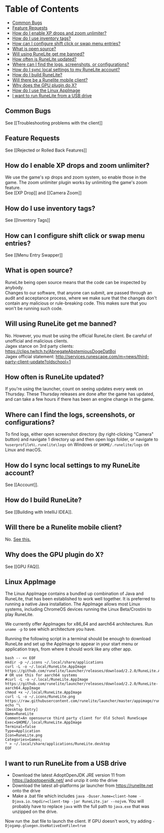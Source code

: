 # Table of Contents
- [Common Bugs](#common-bugs)
- [Feature Requests](#feature-requests)
- [How do I enable XP drops and zoom unlimiter?](#how-do-i-enable-xp-drops-and-zoom-unlimiter)
- [How do I use inventory tags?](#how-do-i-use-inventory-tags)
- [How can I configure shift click or swap menu entries?](#how-can-i-configure-shift-click-or-swap-menu-entries)
- [What is open source?](#what-is-open-source)
- [Will using RuneLite get me banned?](#will-using-runelite-get-me-banned)
- [How often is RuneLite updated?](#how-often-is-runelite-updated)
- [Where can I find the logs, screenshots, or configurations?](#where-can-i-find-the-logs-screenshots-or-configurations)
- [How do I sync local settings to my RuneLite account?](#how-do-i-sync-local-settings-to-my-runelite-account)
- [How do I build RuneLite?](#how-do-i-build-runelite)
- [Will there be a Runelite mobile client?](#will-there-be-a-runelite-mobile-client)
- [Why does the GPU plugin do X?](#why-does-the-GPU-plugin-do-X)
- [How do I use the Linux AppImage](#Linux-AppImage)
- [I want to run RuneLite from a USB drive](#i-want-to-run-runelite-from-a-usb-drive)

## Common Bugs
See [[Troubleshooting problems with the client]]

## Feature Requests
See [[Rejected or Rolled Back Features]]

## How do I enable XP drops and zoom unlimiter?
We use the game's xp drops and zoom system, so enable those in the game. The zoom unlimiter plugin works by unlimiting the game's zoom feature.  
See [[XP Drop]] and [[Camera Zoom]]

## How do I use inventory tags?
See [[Inventory Tags]]

## How can I configure shift click or swap menu entries?
See [[Menu Entry Swapper]]

## What is open source?
RuneLite being open source means that the code can be inspected by anybody.  
Changes to our software, that anyone can submit, are passed through an audit and acceptance process, where we make sure that the changes don't contain any malicious or rule-breaking code. This makes sure that you won't be running such code.

## Will using RuneLite get me banned?
No. However, you must be using the official RuneLite client. Be careful of unofficial and malicious clients.  
Jagex stance on 3rd party clients: https://clips.twitch.tv/AbnegateAbstemiousDogeDatBoi  
Jagex official statement: http://services.runescape.com/m=news/third-party-client-update?oldschool=1  

## How often is RuneLite updated?
If you're using the launcher, count on seeing updates every week on Thursday. These Thursday releases are done after the game has updated, and can take a few hours if there has been an engine change in the game.

## Where can I find the logs, screenshots, or configurations?
To find logs, either open screenshot directory (by right-clicking "Camera" button) and navigate 1 directory up and then open logs folder, or navigate to `%userprofile%\.runelite\logs` on Windows or `$HOME/.runelite/logs` on Linux and macOS.

## How do I sync local settings to my RuneLite account?
See [[Account]].

## How do I build RuneLite?
See [[Building with IntelliJ IDEA]].

## Will there be a Runelite mobile client?
No. [See this.](https://twitter.com/RuneLiteClient/status/1057301530569777154)

## Why does the GPU plugin do X?
See [[GPU FAQ]].

## Linux AppImage
The Linux AppImage contains a bundled up combination of Java and RuneLite, that has been established to work well together. It is preferred to running a native Java installation. The AppImage allows most Linux systems, including ChromeOS devices running the Linux Beta/Crostini to play RuneLite.

We currently offer AppImages for x86_64 and aarch64 architectures. Run `uname -p` to see which architecture you have. 

Running the following script in a terminal should be enough to download RuneLite and set up the AppImage to appear in your start menu or application trays, from where it should work like any other app.
```
bash -- << EOF
mkdir -p ~/.icons ~/.local/share/applications
curl -L -o ~/.local/RuneLite.AppImage https://github.com/runelite/launcher/releases/download/2.2.0/RuneLite.AppImage
# OR use this for aarch64 systems
#curl -L -o ~/.local/RuneLite.AppImage https://github.com/runelite/launcher/releases/download/2.2.0/RuneLite-aarch64.AppImage
chmod +x ~/.local/RuneLite.AppImage
curl -L -o ~/.icons/RuneLite.png https://raw.githubusercontent.com/runelite/launcher/master/appimage/runelite.png
echo "\
[Desktop Entry]
Name=RuneLite
Comment=An opensource third party client for Old School RuneScape
Exec=$HOME/.local/RuneLite.AppImage
Terminal=false
Type=Application
Icon=RuneLite.png
Categories=Games;
" > ~/.local/share/applications/RuneLite.desktop
EOF
```

## I want to run RuneLite from a USB drive

* Download the latest AdoptOpenJDK JRE version 11 from https://adoptopenjdk.net/ and unzip it onto the drive
* Download the latest all-platforms jar launcher from https://runelite.net onto the drive
* Make a .bat file which includes `java -Duser.home=client-home -Djava.io.tmpdir=client-tmp -jar RuneLite.jar --nojvm`. You will probably have to replace `java` with the full path to `java.exe` that was unzipped on the drive.

Now run the .bat file to launch the client. If GPU doesn't work, try adding `-Djogamp.gluegen.UseNativeExeFile=true`